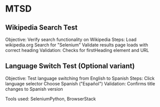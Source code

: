 # MTSD
## Wikipedia Search Test
  Objective: Verify search functionality on Wikipedia
  Steps:
  Load wikipedia.org
  Search for "Selenium"
  Validate results page loads with correct heading
  Validation: Checks for firstHeading element and URL
## Language Switch Test (Optional variant)
  Objective: Test language switching from English to Spanish
  Steps:
  Click language selector
  Choose Spanish ("Español")
  Validation: Confirms title changes to Spanish version

Tools used: SeleniumPython, BrowserStack
